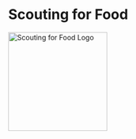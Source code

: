 # Scouting for Food

<img src="../img/Scouting-For-Food-Logo.jpg" alt="Scouting for Food Logo" style="width: 200px;"/>
